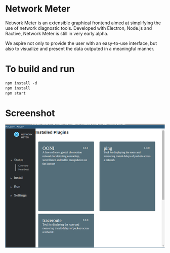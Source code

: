 Network Meter
============
Network Meter is an extensible graphical frontend aimed at simplifying the use
of network diagnostic tools. Developed with Electron, Node.js and Ractive, 
Network Meter is still in very early alpha.

We aspire not only to provide the user with an easy-to-use interface, but also
to visualize and present the data outputed in a meaningful manner.

# To build and run

```
npm install -d
npm install
npm start
```

# Screenshot
![screenshot](static/screenshot.png)

